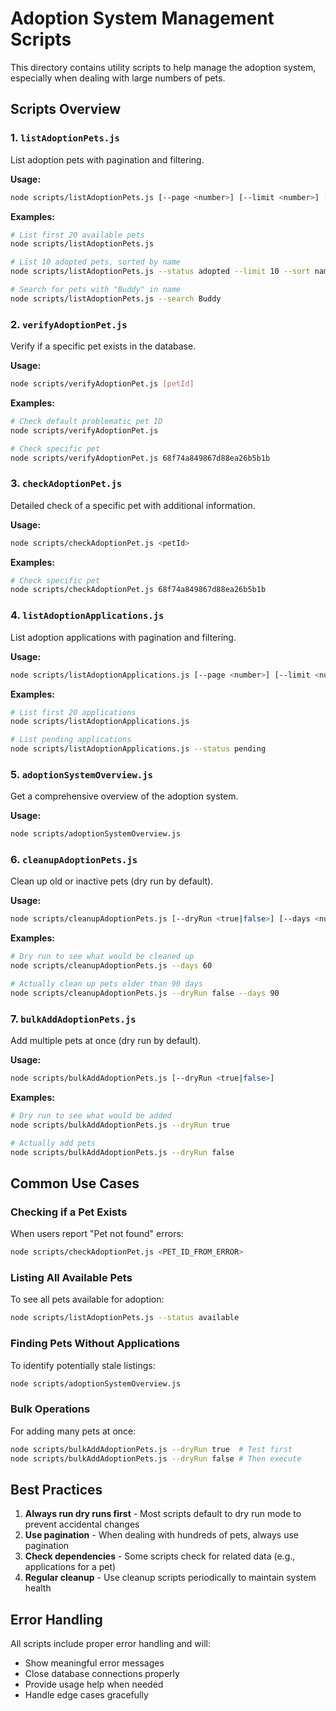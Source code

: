 # Adoption System Management Scripts

This directory contains utility scripts to help manage the adoption system, especially when dealing with large numbers of pets.

## Scripts Overview

### 1. `listAdoptionPets.js`
List adoption pets with pagination and filtering.

**Usage:**
```bash
node scripts/listAdoptionPets.js [--page <number>] [--limit <number>] [--status <string>] [--search <string>] [--sort <field>] [--order <asc|desc>]
```

**Examples:**
```bash
# List first 20 available pets
node scripts/listAdoptionPets.js

# List 10 adopted pets, sorted by name
node scripts/listAdoptionPets.js --status adopted --limit 10 --sort name --order asc

# Search for pets with "Buddy" in name
node scripts/listAdoptionPets.js --search Buddy
```

### 2. `verifyAdoptionPet.js`
Verify if a specific pet exists in the database.

**Usage:**
```bash
node scripts/verifyAdoptionPet.js [petId]
```

**Examples:**
```bash
# Check default problematic pet ID
node scripts/verifyAdoptionPet.js

# Check specific pet
node scripts/verifyAdoptionPet.js 68f74a849867d88ea26b5b1b
```

### 3. `checkAdoptionPet.js`
Detailed check of a specific pet with additional information.

**Usage:**
```bash
node scripts/checkAdoptionPet.js <petId>
```

**Examples:**
```bash
# Check specific pet
node scripts/checkAdoptionPet.js 68f74a849867d88ea26b5b1b
```

### 4. `listAdoptionApplications.js`
List adoption applications with pagination and filtering.

**Usage:**
```bash
node scripts/listAdoptionApplications.js [--page <number>] [--limit <number>] [--status <string>] [--sort <field>] [--order <asc|desc>]
```

**Examples:**
```bash
# List first 20 applications
node scripts/listAdoptionApplications.js

# List pending applications
node scripts/listAdoptionApplications.js --status pending
```

### 5. `adoptionSystemOverview.js`
Get a comprehensive overview of the adoption system.

**Usage:**
```bash
node scripts/adoptionSystemOverview.js
```

### 6. `cleanupAdoptionPets.js`
Clean up old or inactive pets (dry run by default).

**Usage:**
```bash
node scripts/cleanupAdoptionPets.js [--dryRun <true|false>] [--days <number>] [--status <string>]
```

**Examples:**
```bash
# Dry run to see what would be cleaned up
node scripts/cleanupAdoptionPets.js --days 60

# Actually clean up pets older than 90 days
node scripts/cleanupAdoptionPets.js --dryRun false --days 90
```

### 7. `bulkAddAdoptionPets.js`
Add multiple pets at once (dry run by default).

**Usage:**
```bash
node scripts/bulkAddAdoptionPets.js [--dryRun <true|false>]
```

**Examples:**
```bash
# Dry run to see what would be added
node scripts/bulkAddAdoptionPets.js --dryRun true

# Actually add pets
node scripts/bulkAddAdoptionPets.js --dryRun false
```

## Common Use Cases

### Checking if a Pet Exists
When users report "Pet not found" errors:
```bash
node scripts/checkAdoptionPet.js <PET_ID_FROM_ERROR>
```

### Listing All Available Pets
To see all pets available for adoption:
```bash
node scripts/listAdoptionPets.js --status available
```

### Finding Pets Without Applications
To identify potentially stale listings:
```bash
node scripts/adoptionSystemOverview.js
```

### Bulk Operations
For adding many pets at once:
```bash
node scripts/bulkAddAdoptionPets.js --dryRun true  # Test first
node scripts/bulkAddAdoptionPets.js --dryRun false # Then execute
```

## Best Practices

1. **Always run dry runs first** - Most scripts default to dry run mode to prevent accidental changes
2. **Use pagination** - When dealing with hundreds of pets, always use pagination
3. **Check dependencies** - Some scripts check for related data (e.g., applications for a pet)
4. **Regular cleanup** - Use cleanup scripts periodically to maintain system health

## Error Handling

All scripts include proper error handling and will:
- Show meaningful error messages
- Close database connections properly
- Provide usage help when needed
- Handle edge cases gracefully